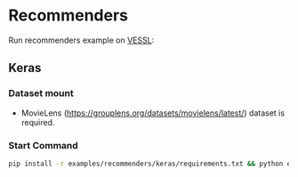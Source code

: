 # Recommenders
Run recommenders example on [VESSL](https://vessl.ai):

## Keras
### Dataset mount
* MovieLens (https://grouplens.org/datasets/movielens/latest/) dataset is required.
### Start Command
  ```bash
  pip install -r examples/recommenders/keras/requirements.txt && python examples/recommenders/keras/main.py --save-model
  ```
